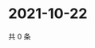 # 2021-10-22

共 0 条

<!-- BEGIN WEIBO -->
<!-- 最后更新时间 Fri Oct 22 2021 22:10:36 GMT+0800 (China Standard Time) -->

<!-- END WEIBO -->
